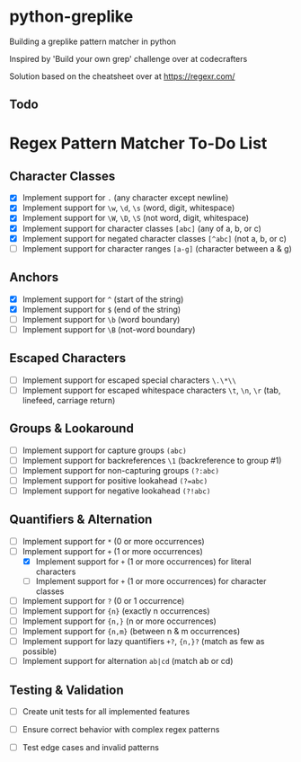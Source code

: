 # python-greplike
Building a greplike pattern matcher in python

Inspired by 'Build your own grep' challenge over at codecrafters

Solution based on the cheatsheet over at https://regexr.com/

## Todo
# Regex Pattern Matcher To-Do List

## Character Classes
- [x] Implement support for `.` (any character except newline)
- [x] Implement support for `\w`, `\d`, `\s` (word, digit, whitespace)
- [x] Implement support for `\W`, `\D`, `\S` (not word, digit, whitespace)
- [x] Implement support for character classes `[abc]` (any of a, b, or c)
- [x] Implement support for negated character classes `[^abc]` (not a, b, or c)
- [ ] Implement support for character ranges `[a-g]` (character between a & g)

## Anchors
- [x] Implement support for `^` (start of the string)
- [x] Implement support for `$` (end of the string)
- [ ] Implement support for `\b` (word boundary)
- [ ] Implement support for `\B` (not-word boundary)

## Escaped Characters
- [ ] Implement support for escaped special characters `\.\*\\`
- [ ] Implement support for escaped whitespace characters `\t`, `\n`, `\r` (tab, linefeed, carriage return)

## Groups & Lookaround
- [ ] Implement support for capture groups `(abc)`
- [ ] Implement support for backreferences `\1` (backreference to group #1)
- [ ] Implement support for non-capturing groups `(?:abc)`
- [ ] Implement support for positive lookahead `(?=abc)`
- [ ] Implement support for negative lookahead `(?!abc)`

## Quantifiers & Alternation
- [ ] Implement support for `*` (0 or more occurrences)
- [ ] Implement support for `+` (1 or more occurrences)
    - [x] Implement support for `+` (1 or more occurrences) for literal characters
    - [ ] Implement support for `+` (1 or more occurrences) for character classes
- [ ] Implement support for `?` (0 or 1 occurrence)
- [ ] Implement support for `{n}` (exactly n occurrences)
- [ ] Implement support for `{n,}` (n or more occurrences)
- [ ] Implement support for `{n,m}` (between n & m occurrences)
- [ ] Implement support for lazy quantifiers `+?`, `{n,}?` (match as few as possible)
- [ ] Implement support for alternation `ab|cd` (match ab or cd)

## Testing & Validation
- [ ] Create unit tests for all implemented features
- [ ] Ensure correct behavior with complex regex patterns
- [ ] Test edge cases and invalid patterns

